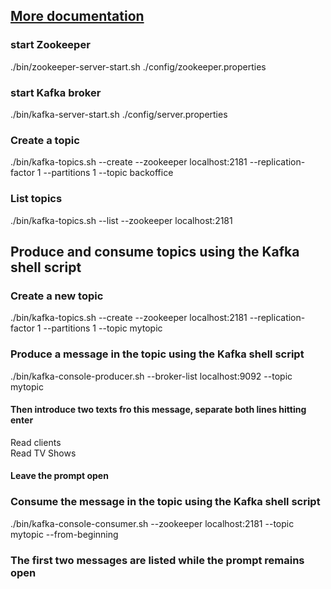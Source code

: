 ## [More documentation](https://bertrandszoghy.wordpress.com/2017/06/27/nodejs-querying-messages-in-apache-kafka/)

### start Zookeeper
./bin/zookeeper-server-start.sh ./config/zookeeper.properties

### start Kafka broker
./bin/kafka-server-start.sh ./config/server.properties

### Create a topic
./bin/kafka-topics.sh --create --zookeeper localhost:2181 --replication-factor 1 --partitions 1 --topic backoffice

### List topics
./bin/kafka-topics.sh --list --zookeeper localhost:2181


## Produce and consume topics using the Kafka shell script
### Create a new topic
./bin/kafka-topics.sh --create --zookeeper localhost:2181 --replication-factor 1 --partitions 1 --topic mytopic
### Produce a message in the topic using the Kafka shell script
./bin/kafka-console-producer.sh --broker-list localhost:9092 --topic mytopic

#### Then introduce two texts fro this message, separate both lines hitting enter
Read clients  
Read TV Shows

#### Leave the prompt open

### Consume the message in the topic using the Kafka shell script
./bin/kafka-console-consumer.sh --zookeeper localhost:2181 --topic mytopic --from-beginning

### The first two messages are listed while the prompt remains open

